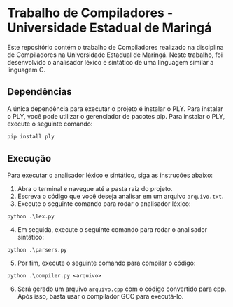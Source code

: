 # Trabalho de Compiladores - Universidade Estadual de Maringá

Este repositório contém o trabalho de Compiladores realizado na disciplina de Compiladores na Universidade Estadual de Maringá. Neste trabalho, foi desenvolvido o analisador léxico e sintático de uma linguagem similar a linguagem C.

## Dependências
A única dependência para executar o projeto é instalar o PLY. Para instalar o PLY, você pode utilizar o gerenciador de pacotes pip. Para instalar o PLY, execute o seguinte comando:

```sh
pip install ply
```

## Execução
Para executar o analisador léxico e sintático, siga as instruções abaixo:

1. Abra o terminal e navegue até a pasta raiz do projeto.
2. Escreva o código que você deseja analisar em um arquivo `arquivo.txt`.
3. Execute o seguinte comando para rodar o analisador léxico:
```
python .\lex.py
```
4. Em seguida, execute o seguinte comando para rodar o analisador sintático:
```
python .\parsers.py
```
5. Por fim, execute o seguinte comando para compilar o código:
```
python .\compiler.py <arquivo>
```
6. Será gerado um arquivo `arquivo.cpp` com o código convertido para cpp. Após isso, basta usar o compilador GCC para executá-lo.
